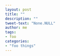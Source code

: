 ```yaml
---
layout: post
title: ""
description: ""
tweet-text: "None.NULL"
author: me
tags:
- foo
categories:
- "foo things"
---
```



